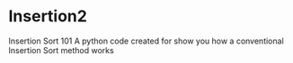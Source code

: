 # Insertion2
Insertion Sort 101 
A python code created for show you how a conventional Insertion Sort method works 
